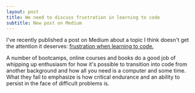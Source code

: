 ```yaml
---
layout: post
title: We need to discuss frustration in learning to code
subtitle: New post on Medium
---
```


I've recently published a post on Medium about a topic I think doesn't get the attention it deserves: [frustration when learning to code.](https://medium.com/@christianmondorf/we-need-to-talk-about-frustration-in-learning-to-code-980537f9299c)

A number of bootcamps, online courses and books do a good job of whipping up enthusiasm for how it's possible to transition into code from another background and how all you need is a computer and some time. What they fail to emphasize is how critical endurance and an ability to persist in the face of difficult problems is.
